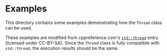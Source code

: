# Examples

This directory contains some examples demonstrating how the `Thread` class can
be used.

These examples are modified from cppreference.com's
[`std::thread`](https://en.cppreference.com/w/cpp/thread/thread) entry
(licensed under CC-BY-SA). Since the `Thread` class is fully compatible with
`std::thread`, the execution results should be the same.
